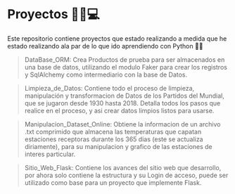 # Proyectos :hammer::hammer::computer:

Este repositorio contiene proyectos que estado realizando a medida que he estado realizando ala par de lo que ido aprendiendo con Python :snake::snake:

> DataBase_ORM:
Crea Productos de prueba para ser almacenados en una base de datos, utilizando el modulo Faker para crear los registros y SqlAlchemy como intermediario con la base de Datos.

> Limpieza_de_Datos:
Contiene todo el proceso de limpieza, manipulación y transformacion de Datos de los Partidos del Mundial, que se jugaron desde 1930 hasta 2018. Detalla todos los pasos que realice en el proceso, y asi crear datos limpios listos para usarse.

> Manipulacion_Dataset_Online:
Obtiene la informacion de un archivo .txt comprimido que almacena las temperaturas que capatan estaciones receptoras durante los 365 dias (este se actualiza diriamente), para su manipulacion y grafico de las estaciones de interes particular.

> Sitio_Web_Flask:
Contiene los avances del sitio web que desarrollo, por ahora solo contiene la estructura y su Login de acceso, puede ser utilizado como base para un proyecto que implemente Flask.